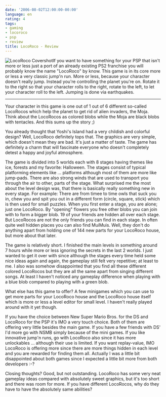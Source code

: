 ```yaml
---
date: '2006-08-02T12:00:00-00:00'
language: en
rating: 4
tags:
- gaming
- locoroco
- psp
- review
title: LocoRoco - Review
---
```



<img src="http://zerokspot.com/uploads/locoroco_cover.jpg"  alt="LocoRoco Covershot" class="left"/>If you want to have something for your PSP that isn't more or less just a port of an already existing PS2 franchise you will probably know the name "LocoRoco" by know. This game is in its core more or less a very classic jump'n run. More or less, because your character doesn't really jump. Instead you're controlling the planet you're on. Rotate it to the right so that your character rolls to the right, rotate to the left, to let your character roll to the left. Jumping is done via earthquakes.


-------------------------------


Your character in this game is one out of 1 out of 6 different so-called LocoRocos which help the planet to get rid of alien invaders, the Moja. Think about the LocoRocos as colored blobs while the Moja are black blobs with tentacles. And this sums up the story ;)

You already thought that Yoshi's Island had a very childish and colorful design? Well, LocoRoco definitely tops that. The graphics are very simple, which doesn't mean they are bad. It's just a matter of taste. The game has definitely a charm that will fascinate everyone who doesn't completely detest a happy and joyful atmosphere.

The game is divided into 5 worlds each with 8 stages having themes like ice, forests and my favorite: Halloween. The stages consist of typical platforming elements like ... platforms although most of them are more like jump-pads. There are also strong winds that are used to transport you through the air to other, parts of the stage. What surprised me the most about the level design was, that there is basically really something new in every stage. For example: There are from timee to time owls that suck you in, chew you and spit you out in a different form (circle, square, stick) which is then used for small puzzles. When you first enter a stage, you are alone; just one LocoRoco. By "opening" flowers you free other blobs you can join with to form a bigger blob. 19 of your friends are hidden all over each stage. But LocoRocos are not the only friends you can find in each stage. In often quite well hidden places you can also find MuiMuis. Well, they don't do anything apart from holding one of 144 new parts for your LocoRoco house, but more about that later.

The game is relatively short. I finished the main levels in something around 7 hours while more or less ignoring the secrets in the last 2 worlds. I just wanted to get it over with since although the stages every time held some nice ideas again and again, the gameplay still felt very repetitive; at least to me. I also was somehow disappointed that you find all these different colored LocoRocos but they are all the same apart from singing different songs. At least I haven't noticed any gameplay difference when playing with a blue blob compared to playing with a green blob.

What else has this game to offer? A few minigames which you can use to get more parts for your LocoRoco house and the LocoRoco house itself which is more or less a level editor for small level. I haven't really played around with it yet though. 

If you have the choice between New Super Mario Bros. for the DS and LocoRoco for the PSP it's IMO a very touch choice. Both of them are offering very little besides the main game. If you have a few friends with DS' I'd more go with NSMB simply because of the mini games. If you like innovative jump'n runs, go with LocoRoco also since it has more unlockables ... although their use is limited. If you want replay-value, IMO LocoRoco is offering more since there are more things hidden in each level and you are rewarded for finding them all. Actually I was a little bit disappointed about both games since I expected a little bit more from both developers :-?

Closing thoughts? Good, but not outstanding. LocoRoco has some very neat gameplay ideas compared with absolutely sweet graphics, but it's too short and there was room for more. If you have different LocoRocos, why do they have to have the absolutely same abilities?